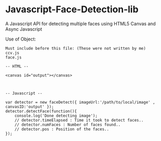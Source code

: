 Javascript-Face-Detection-lib
=============================

A Javascript API for detecting multiple faces using HTML5 Canvas and Async Javascript

Use of Object:
  
	Must include before this file: (These were not written by me)
	ccv.js
	face.js
	
	-- HTML --
	
	<canvas id="output"></canvas>
	
	
	
	-- Javascript -- 
	
	var detector = new faceDetect({ imageUrl:'/path/to/local/image' , canvasID:'output' });
	detector.detectFace(function(){
		console.log('Done detecting image');
		// detector.timeElapsed : Time it took to detect faces..
		// detector.numFaces : Number of faces found..
		// detector.pos : Position of the faces..
	});